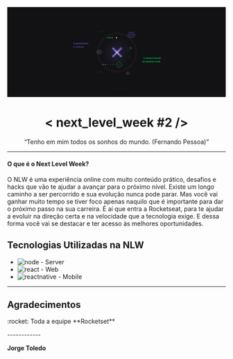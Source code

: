 <img alt="GoStack" src="https://github.com/jorgemtoledo/nlw/blob/master/files/images/img1.png" />

<h1 align="center"> < next_level_week #2 /> </h1>

<p align="center">“Tenho em mim todos os sonhos do mundo. (Fernando Pessoa)”</blockquote></p>

------------

<h4> O que é o Next Level Week?</h4>
<p>O NLW é uma experiência online com muito conteúdo prático, desafios e hacks que vão te ajudar a avançar para o próximo nível.
Existe um longo caminho a ser percorrido e sua evolução nunca pode parar. Mas você vai ganhar muito tempo se tiver foco apenas naquilo que é importante para dar o próximo passo na sua carreira.
É aí que entra a Rocketseat, para te ajudar a evoluir na direção certa e na velocidade que a tecnologia exige. E dessa forma você vai se destacar e ter acesso às melhores oportunidades.
</p>

## Tecnologias Utilizadas na NLW
- ![node](https://img.shields.io/badge/NodeJs-TypeScript-success.svg) - Server
- ![react](https://img.shields.io/badge/ReactJs-TypeScript-blue.svg) - Web
- ![reactnative](https://img.shields.io/badge/React-Native-9cf.svg) - Mobile

------------

## Agradecimentos

<p>:rocket: Toda a equipe **Rocketset**</p>
------------

**Jorge Toledo**